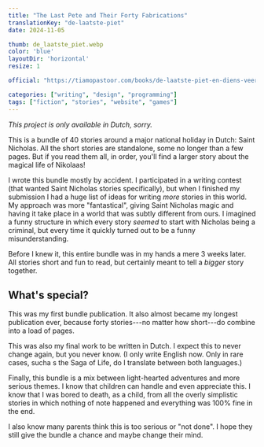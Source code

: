 ```yaml
---
title: "The Last Pete and Their Forty Fabrications"
translationKey: "de-laatste-piet"
date: 2024-11-05

thumb: de_laatste_piet.webp
color: 'blue'
layoutDir: 'horizontal'
resize: 1

official: "https://tiamopastoor.com/books/de-laatste-piet-en-diens-veertig-versintsels/"

categories: ["writing", "design", "programming"]
tags: ["fiction", "stories", "website", "games"]
---
```


_This project is only available in Dutch, sorry._

This is a bundle of 40 stories around a major national holiday in Dutch: Saint Nicholas. All the short stories are standalone, some no longer than a few pages. But if you read them all, in order, you'll find a larger story about the magical life of Nikolaas!

I wrote this bundle mostly by accident. I participated in a writing contest (that wanted Saint Nicholas stories specifically), but when I finished my submission I had a huge list of ideas for writing _more_ stories in this world. My approach was more "fantastical", giving Saint Nicholas magic and having it take place in a world that was subtly different from ours. I imagined a funny structure in which every story _seemed_ to start with Nicholas being a criminal, but every time it quickly turned out to be a funny misunderstanding.

Before I knew it, this entire bundle was in my hands a mere 3 weeks later. All stories short and fun to read, but certainly meant to tell a _bigger_ story together.

## What's special?

This was my first bundle publication. It also almost became my longest publication ever, because forty stories---no matter how short---do combine into a load of pages.

This was also my final work to be written in Dutch. I expect this to never change again, but you never know. (I only write English now. Only in rare cases, sucha s the Saga of Life, do I translate between both languages.)

Finally, this bundle is a mix between light-hearted adventures and more serious themes. I know that children can handle and even appreciate this. I know that I was bored to death, as a child, from all the overly simplistic stories in which nothing of note happened and everything was 100% fine in the end.

I also know many parents think this is too serious or "not done". I hope they still give the bundle a chance and maybe change their mind.